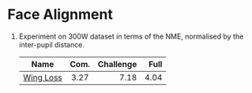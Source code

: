 # Face Alignment
1.  Experiment on 300W dataset in terms of the NME, normalised by the inter-pupil distance.

    |Name|Com.|Challenge|Full|
    | - | :-: | -: | -: |
    |[Wing Loss](Wing-Loss-for-Robust-Facial-Landmark-Localisation-with-Convolutional-Neural.md)| 3.27| 7.18| 4.04| 